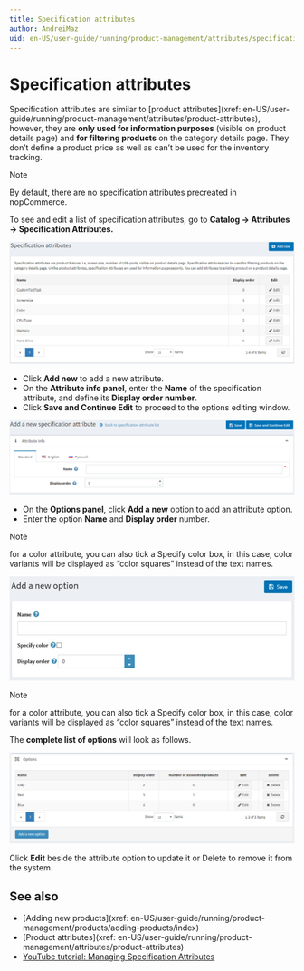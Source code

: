 ```yaml
---
title: Specification attributes
author: AndreiMaz
uid: en-US/user-guide/running/product-management/attributes/specification-attributes
---
```

# Specification attributes

Specification attributes are similar to [product attributes](xref: en-US/user-guide/running/product-management/attributes/product-attributes), however, they are **only used for information purposes** (visible on product details page) and **for filtering products** on the category details page. They don’t define a product price as well as can’t be used for the inventory tracking.
> [!NOTE]
> By default, there are no specification attributes precreated in nopCommerce.

To see and edit a list of specification attributes, go to **Catalog → Attributes → Specification Attributes.**

![specification_attributes](_static/specification-attributes/specification_attributes.png)

- Click **Add new** to add a new attribute.
- On the **Attribute info panel**, enter the **Name** of the specification attribute, and define its **Display order number**.
- Click **Save and Continue Edit** to proceed to the options editing window.

![add_a_new_specification_attributes](_static/specification-attributes/add_a_new_specification_attributes.png)

- On the **Options panel**, click **Add a new** option to add an attribute option.
- Enter the option **Name** and **Display order** number.

> [!NOTE]
> for a color attribute, you can also tick a Specify color box, in this case, color variants will be displayed as “color squares” instead of the text names.

![add_a_new_option](_static/specification-attributes/add_a_new_option.jpg)

> [!NOTE]
> for a color attribute, you can also tick a Specify color box, in this case, color variants will be displayed as “color squares” instead of the text names.

The **complete list of options** will look as follows.

![options](_static/specification-attributes/options.png)

Click **Edit** beside the attribute option to update it or Delete to remove it from the system.

## See also

- [Adding new products](xref: en-US/user-guide/running/product-management/products/adding-products/index)
- [Product attributes](xref: en-US/user-guide/running/product-management/attributes/product-attributes)
- [YouTube tutorial: Managing Specification Attributes](https://www.youtube.com/watch?v=YmD_vHqWzQw&index=11&list=PLnL_aDfmRHwsbhj621A-RFb1KnzeFxYz4)
